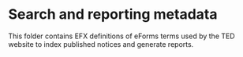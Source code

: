 # Search and reporting metadata

This folder contains EFX definitions of eForms terms used by the TED website to index published notices and generate reports.
